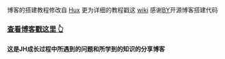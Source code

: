

博客的搭建教程修改自 [Hux](https://github.com/qiubaiying/qiubaiying.github.io) 
更为详细的教程戳这 [wiki](https://github.com/qiubaiying/qiubaiying.github.io/wiki/%E5%8D%9A%E5%AE%A2%E6%90%AD%E5%BB%BA%E8%AF%A6%E7%BB%86%E6%95%99%E7%A8%8B)
感谢[BY](https://github.com/qiubaiying/qiubaiying.github.io)开源博客搭建代码

### [查看博客戳这里 👆](http://jevishoo.github.io)
#### 这是JH成长过程中所遇到的问题和所学到的知识的分享博客

